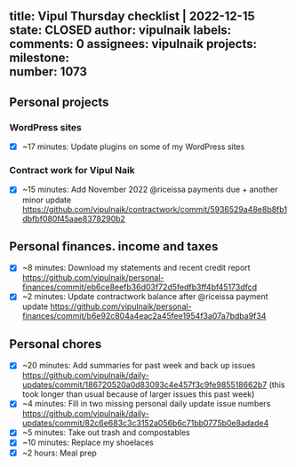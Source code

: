 title:	Vipul Thursday checklist | 2022-12-15
state:	CLOSED
author:	vipulnaik
labels:	
comments:	0
assignees:	vipulnaik
projects:	
milestone:	
number:	1073
--
## Personal projects

### WordPress sites

- [x] ~17 minutes: Update plugins on some of my WordPress sites

### Contract work for Vipul Naik

- [x] ~15 minutes: Add November 2022 @riceissa payments due + another minor update https://github.com/vipulnaik/contractwork/commit/5936529a48e8b8fb1dbfbf080f45aae8378290b2
## Personal finances. income and taxes

- [x] ~8 minutes: Download my statements and recent credit report https://github.com/vipulnaik/personal-finances/commit/eb6ce8eefb36d03f72d5fedfb3ff4bf45173dfcd
- [x] ~2 minutes: Update contractwork balance after @riceissa payment update https://github.com/vipulnaik/personal-finances/commit/b6e92c804a4eac2a45fee1954f3a07a7bdba9f34 

## Personal chores

- [x] ~20 minutes: Add summaries for past week and back up issues https://github.com/vipulnaik/daily-updates/commit/186720520a0d83093c4e457f3c9fe985518662b7 (this took longer than usual because of larger issues this past week)
- [x] ~4 minutes: Fill in two missing personal daily update issue numbers https://github.com/vipulnaik/daily-updates/commit/82c6e683c3c3152a056b6c71bb0775b0e8adade4
- [x] ~5 minutes: Take out trash and compostables
- [x] ~10 minutes: Replace my shoelaces
- [x] ~2 hours: Meal prep
